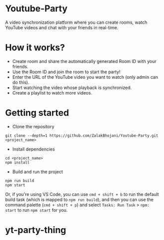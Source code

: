 # Youtube-Party
A video synchronization platform where you can create rooms, watch YouTube videos and chat with your friends in real-time.

# How it works?
- Create room and share the automatically generated Room ID with your friends.
- Use the Room ID and join the room to start the party!
- Enter the URL of the YouTube video you want to watch (only admin can do this).
- Start watching the video whose playback is synchronized.
- Create a playlist to watch more videos.


# Getting started
- Clone the repository
```
git clone --depth=1 https://github.com/ZalakBhojani/Youtube-Party.git <project_name>
```

- Install dependencies
```
cd <project_name>
npm install
```

- Build and run the project
```
npm run build
npm start
```
Or, if you're using VS Code, you can use `cmd + shift + b` to run the default build task (which is mapped to `npm run build`), and then you can use the command palette (`cmd + shift + p`) and select `Tasks: Run Task` > `npm: start` to run `npm start` for you.
# yt-party-thing
